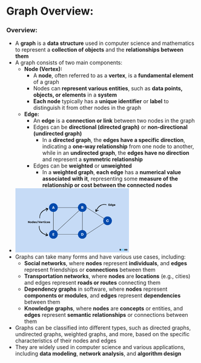 # Graph Overview:

### Overview:
* A **graph** is a **data structure** used in computer science and mathematics to represent a **collection of objects** 
  and the **relationships between them**
* A graph consists of two main components:
  * **Node (Vertex):**
    * A **node**, often referred to as a **vertex**, is a **fundamental element** of a graph
    * Nodes can **represent various entities**, such as **data points, objects, or elements** in a **system**
    * **Each node** typically has a **unique identifier** or **label** to distinguish it from other nodes in the graph
  * **Edge:**
    * An **edge** is a **connection or link** between two nodes in the graph
    * Edges can be **directional (directed graph)** or **non-directional (undirected graph)**
      * In a **directed graph**, the **edges have a specific direction**, indicating a **one-way relationship** from one 
        node to another, while in an **undirected graph**, the **edges have no direction** and represent a 
        **symmetric relationship**
    * Edges can be **weighted** or **unweighted**
      * In a **weighted graph**, **each edge** has a **numerical value associated with it**, representing some **measure 
        of the relationship or cost between the connected nodes**
* <img src="images/Graph_Diagram.png" width="300">
* Graphs can take many forms and have various use cases, including:
  * **Social networks**, where **nodes** represent **individuals**, and **edges** represent friendships or 
    **connections** between them
  * **Transportation networks**, where **nodes** are **locations** (e.g., cities) and edges represent **roads or 
    routes** connecting them
  * **Dependency graphs** in software, where **nodes** represent **components or modules**, and **edges** represent 
    **dependencies** between them
  * **Knowledge graphs**, where **nodes** are **concepts** or entities, and **edges** represent **semantic relationships** 
    or connections between them
* Graphs can be classified into different types, such as directed graphs, undirected graphs, weighted graphs, and 
  more, based on the specific characteristics of their nodes and edges
* They are widely used in computer science and various applications, including **data modeling**, **network analysis**, 
  and **algorithm design**